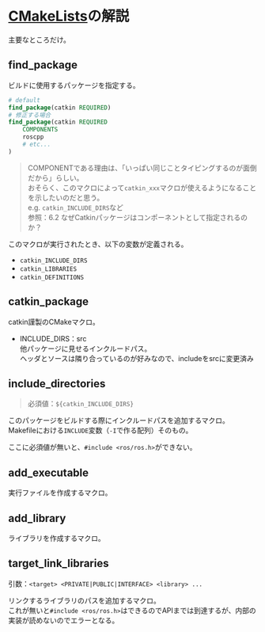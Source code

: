 # [CMakeLists](http://wiki.ros.org/ja/catkin/CMakeLists.txt)の解説

主要なところだけ。

## find_package

ビルドに使用するパッケージを指定する。

```cmake
# default
find_package(catkin REQUIRED)
# 修正する場合
find_package(catkin REQUIRED
    COMPONENTS
    roscpp
    # etc...
)
```

> COMPONENTである理由は、「いっぱい同じことタイピングするのが面倒だから」らしい。  
> おそらく、このマクロによって`catkin_xxx`マクロが使えるようになることを示したいのだと思う。  
> e.g. `catkin_INCLUDE_DIRS`など  
> 参照：6.2 なぜCatkinパッケージはコンポーネントとして指定されるのか？

このマクロが実行されたとき、以下の変数が定義される。

- `catkin_INCLUDE_DIRS`
- `catkin_LIBRARIES`
- `catkin_DEFINITIONS`

## catkin_package

catkin謹製のCMakeマクロ。

- INCLUDE_DIRS：src  
  他パッケージに見せるインクルードパス。  
  ヘッダとソースは隣り合っているのが好みなので、includeをsrcに変更済み

## include_directories

> 必須値：`${catkin_INCLUDE_DIRS}`

このパッケージをビルドする際にインクルードパスを追加するマクロ。  
Makefileにおける`INCLUDE`変数（`-I`で作る配列）そのもの。  

ここに必須値が無いと、`#include <ros/ros.h>`ができない。

## add_executable

実行ファイルを作成するマクロ。

## add_library

ライブラリを作成するマクロ。  

## target_link_libraries

引数：`<target> <PRIVATE|PUBLIC|INTERFACE> <library> ...`

リンクするライブラリのパスを追加するマクロ。  
これが無いと`#include <ros/ros.h>`はできるのでAPIまでは到達するが、内部の実装が読めないのでエラーとなる。
